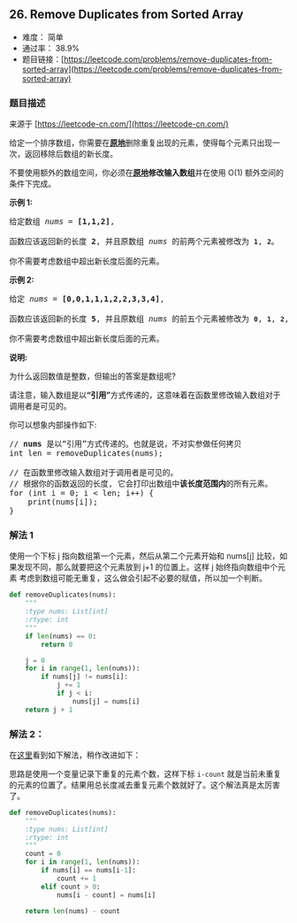 ## 26. Remove Duplicates from Sorted Array

- 难度： 简单
- 通过率： 38.9%
- 题目链接：[https://leetcode.com/problems/remove-duplicates-from-sorted-array](https://leetcode.com/problems/remove-duplicates-from-sorted-array)


### 题目描述

来源于 [https://leetcode-cn.com/](https://leetcode-cn.com/)

<p>给定一个排序数组，你需要在<strong><a href="http://baike.baidu.com/item/%E5%8E%9F%E5%9C%B0%E7%AE%97%E6%B3%95" target="_blank">原地</a></strong>删除重复出现的元素，使得每个元素只出现一次，返回移除后数组的新长度。</p>

<p>不要使用额外的数组空间，你必须在<strong><a href="https://baike.baidu.com/item/%E5%8E%9F%E5%9C%B0%E7%AE%97%E6%B3%95" target="_blank">原地</a>修改输入数组</strong>并在使用 O(1) 额外空间的条件下完成。</p>

<p><strong>示例&nbsp;1:</strong></p>

<pre>给定数组 <em>nums</em> = <strong>[1,1,2]</strong>, 

函数应该返回新的长度 <strong>2</strong>, 并且原数组 <em>nums </em>的前两个元素被修改为 <strong><code>1</code></strong>, <strong><code>2</code></strong>。 

你不需要考虑数组中超出新长度后面的元素。</pre>

<p><strong>示例&nbsp;2:</strong></p>

<pre>给定<em> nums </em>= <strong>[0,0,1,1,1,2,2,3,3,4]</strong>,

函数应该返回新的长度 <strong>5</strong>, 并且原数组 <em>nums </em>的前五个元素被修改为 <strong><code>0</code></strong>, <strong><code>1</code></strong>, <strong><code>2</code></strong>, <strong><code>3</code></strong>, <strong><code>4</code></strong>。

你不需要考虑数组中超出新长度后面的元素。
</pre>

<p><strong>说明:</strong></p>

<p>为什么返回数值是整数，但输出的答案是数组呢?</p>

<p>请注意，输入数组是以<strong>&ldquo;引用&rdquo;</strong>方式传递的，这意味着在函数里修改输入数组对于调用者是可见的。</p>

<p>你可以想象内部操作如下:</p>

<pre>// <strong>nums</strong> 是以&ldquo;引用&rdquo;方式传递的。也就是说，不对实参做任何拷贝
int len = removeDuplicates(nums);

// 在函数里修改输入数组对于调用者是可见的。
// 根据你的函数返回的长度, 它会打印出数组中<strong>该长度范围内</strong>的所有元素。
for (int i = 0; i &lt; len; i++) {
&nbsp; &nbsp; print(nums[i]);
}
</pre>


### 解法 1

使用一个下标 j 指向数组第一个元素，然后从第二个元素开始和 nums[j] 比较，如果发现不同，那么就要把这个元素放到 j+1 的位置上。这样 j 始终指向数组中个元素 考虑到数组可能无重复，这么做会引起不必要的赋值，所以加一个判断。

```python
def removeDuplicates(nums):
    """
    :type nums: List[int]
    :rtype: int
    """
    if len(nums) == 0:
        return 0

    j = 0
    for i in range(1, len(nums)):
        if nums[j] != nums[i]:
            j += 1
            if j < i:
                nums[j] = nums[i]
    return j + 1
```

### 解法 2：

在[这里](https://leetcode.com/problems/remove-duplicates-from-sorted-array/discuss/11782/Share-my-clean-C%2B%2B-code)看到如下解法，稍作改进如下：

思路是使用一个变量记录下重复的元素个数，这样下标 `i-count` 就是当前未重复的元素的位置了。结果用总长度减去重复元素个数就好了。这个解法真是太厉害了。

```python
def removeDuplicates(nums):
    """
    :type nums: List[int]
    :rtype: int
    """
    count = 0
    for i in range(1, len(nums)):
        if nums[i] == nums[i-1]:
            count += 1
        elif count > 0:
            nums[i - count] = nums[i]

    return len(nums) - count
```